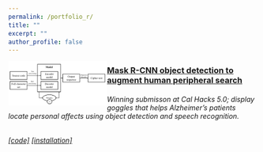 ```yaml
---
permalink: /portfolio_r/
title: ""
excerpt: ""
author_profile: false
---
```



<img align="left" src="https://raw.githubusercontent.com/dattasiddhartha-3/dattasiddhartha-3.github.io/master/images/ciphertext_generation.PNG" width="200">

### [Mask R-CNN object detection to augment human peripheral search](https://dattasiddhartha-3.github.io/portfolio/10000memorypalace/)

###### Winning submisson at Cal Hacks 5.0; display goggles that helps Alzheimer’s patients locate personal affects using object detection and speech recognition.

###### [[code]](https://hkustconnect-my.sharepoint.com/personal/sdatta_connect_ust_hk/_layouts/15/onedrive.aspx?id=%2Fpersonal%2Fsdatta%5Fconnect%5Fust%5Fhk%2FDocuments%2FBerkeley%2FMoverio%2DMemoryPalace%2DInstructions%2Ezip&parent=%2Fpersonal%2Fsdatta%5Fconnect%5Fust%5Fhk%2FDocuments%2FBerkeley) [[installation]](https://drive.google.com/open?id=183nrhzzW63Xrgerxxk8LOU9aBcUO_XZH) 
